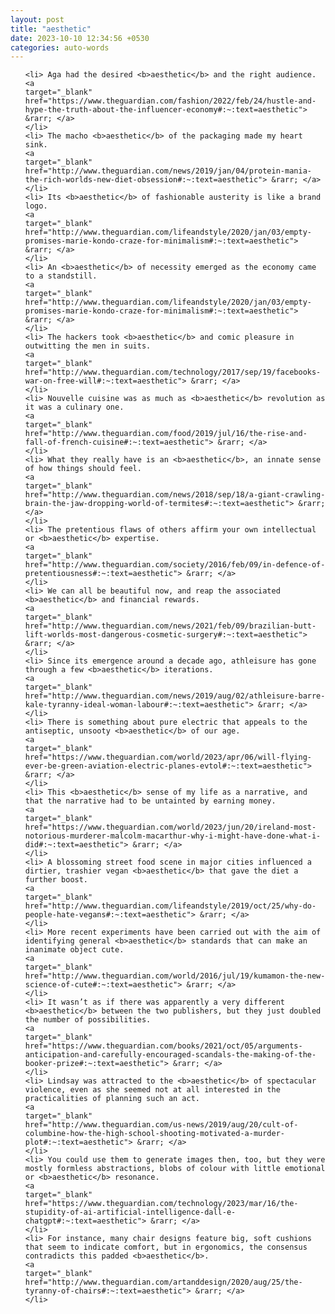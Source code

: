```yaml
---
layout: post
title: "aesthetic"
date: 2023-10-10 12:34:56 +0530
categories: auto-words
---
```

<ol>

    <li> Aga had the desired <b>aesthetic</b> and the right audience.
    <a 
    target="_blank" 
    href="https://www.theguardian.com/fashion/2022/feb/24/hustle-and-hype-the-truth-about-the-influencer-economy#:~:text=aesthetic"> &rarr; </a>
    </li>
    <li> The macho <b>aesthetic</b> of the packaging made my heart sink.
    <a 
    target="_blank" 
    href="http://www.theguardian.com/news/2019/jan/04/protein-mania-the-rich-worlds-new-diet-obsession#:~:text=aesthetic"> &rarr; </a>
    </li>
    <li> Its <b>aesthetic</b> of fashionable austerity is like a brand logo.
    <a 
    target="_blank" 
    href="http://www.theguardian.com/lifeandstyle/2020/jan/03/empty-promises-marie-kondo-craze-for-minimalism#:~:text=aesthetic"> &rarr; </a>
    </li>
    <li> An <b>aesthetic</b> of necessity emerged as the economy came to a standstill.
    <a 
    target="_blank" 
    href="http://www.theguardian.com/lifeandstyle/2020/jan/03/empty-promises-marie-kondo-craze-for-minimalism#:~:text=aesthetic"> &rarr; </a>
    </li>
    <li> The hackers took <b>aesthetic</b> and comic pleasure in outwitting the men in suits.
    <a 
    target="_blank" 
    href="http://www.theguardian.com/technology/2017/sep/19/facebooks-war-on-free-will#:~:text=aesthetic"> &rarr; </a>
    </li>
    <li> Nouvelle cuisine was as much as <b>aesthetic</b> revolution as it was a culinary one.
    <a 
    target="_blank" 
    href="http://www.theguardian.com/food/2019/jul/16/the-rise-and-fall-of-french-cuisine#:~:text=aesthetic"> &rarr; </a>
    </li>
    <li> What they really have is an <b>aesthetic</b>, an innate sense of how things should feel.
    <a 
    target="_blank" 
    href="http://www.theguardian.com/news/2018/sep/18/a-giant-crawling-brain-the-jaw-dropping-world-of-termites#:~:text=aesthetic"> &rarr; </a>
    </li>
    <li> The pretentious flaws of others affirm your own intellectual or <b>aesthetic</b> expertise.
    <a 
    target="_blank" 
    href="http://www.theguardian.com/society/2016/feb/09/in-defence-of-pretentiousness#:~:text=aesthetic"> &rarr; </a>
    </li>
    <li> We can all be beautiful now, and reap the associated <b>aesthetic</b> and financial rewards.
    <a 
    target="_blank" 
    href="http://www.theguardian.com/news/2021/feb/09/brazilian-butt-lift-worlds-most-dangerous-cosmetic-surgery#:~:text=aesthetic"> &rarr; </a>
    </li>
    <li> Since its emergence around a decade ago, athleisure has gone through a few <b>aesthetic</b> iterations.
    <a 
    target="_blank" 
    href="http://www.theguardian.com/news/2019/aug/02/athleisure-barre-kale-tyranny-ideal-woman-labour#:~:text=aesthetic"> &rarr; </a>
    </li>
    <li> There is something about pure electric that appeals to the antiseptic, unsooty <b>aesthetic</b> of our age.
    <a 
    target="_blank" 
    href="https://www.theguardian.com/world/2023/apr/06/will-flying-ever-be-green-aviation-electric-planes-evtol#:~:text=aesthetic"> &rarr; </a>
    </li>
    <li> This <b>aesthetic</b> sense of my life as a narrative, and that the narrative had to be untainted by earning money.
    <a 
    target="_blank" 
    href="https://www.theguardian.com/world/2023/jun/20/ireland-most-notorious-murderer-malcolm-macarthur-why-i-might-have-done-what-i-did#:~:text=aesthetic"> &rarr; </a>
    </li>
    <li> A blossoming street food scene in major cities influenced a dirtier, trashier vegan <b>aesthetic</b> that gave the diet a further boost.
    <a 
    target="_blank" 
    href="http://www.theguardian.com/lifeandstyle/2019/oct/25/why-do-people-hate-vegans#:~:text=aesthetic"> &rarr; </a>
    </li>
    <li> More recent experiments have been carried out with the aim of identifying general <b>aesthetic</b> standards that can make an inanimate object cute.
    <a 
    target="_blank" 
    href="http://www.theguardian.com/world/2016/jul/19/kumamon-the-new-science-of-cute#:~:text=aesthetic"> &rarr; </a>
    </li>
    <li> It wasn’t as if there was apparently a very different <b>aesthetic</b> between the two publishers, but they just doubled the number of possibilities.
    <a 
    target="_blank" 
    href="https://www.theguardian.com/books/2021/oct/05/arguments-anticipation-and-carefully-encouraged-scandals-the-making-of-the-booker-prize#:~:text=aesthetic"> &rarr; </a>
    </li>
    <li> Lindsay was attracted to the <b>aesthetic</b> of spectacular violence, even as she seemed not at all interested in the practicalities of planning such an act.
    <a 
    target="_blank" 
    href="http://www.theguardian.com/us-news/2019/aug/20/cult-of-columbine-how-the-high-school-shooting-motivated-a-murder-plot#:~:text=aesthetic"> &rarr; </a>
    </li>
    <li> You could use them to generate images then, too, but they were mostly formless abstractions, blobs of colour with little emotional or <b>aesthetic</b> resonance.
    <a 
    target="_blank" 
    href="https://www.theguardian.com/technology/2023/mar/16/the-stupidity-of-ai-artificial-intelligence-dall-e-chatgpt#:~:text=aesthetic"> &rarr; </a>
    </li>
    <li> For instance, many chair designs feature big, soft cushions that seem to indicate comfort, but in ergonomics, the consensus contradicts this padded <b>aesthetic</b>.
    <a 
    target="_blank" 
    href="http://www.theguardian.com/artanddesign/2020/aug/25/the-tyranny-of-chairs#:~:text=aesthetic"> &rarr; </a>
    </li>